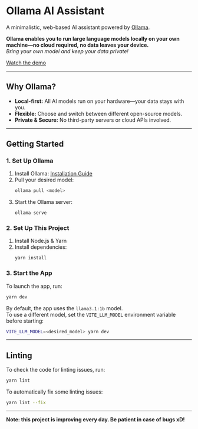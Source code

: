 # Ollama AI Assistant

A minimalistic, web-based AI assistant powered by [Ollama](https://ollama.com/).

**Ollama enables you to run large language models locally on your own machine—no cloud required, no data leaves your device.**  
_Bring your own model and keep your data private!_

[Watch the demo](https://drive.google.com/file/d/1So2LkN-vT8QHsldwYUiq27YjxEU_jfut/view)

---

## Why Ollama?

- **Local-first:** All AI models run on your hardware—your data stays with you.
- **Flexible:** Choose and switch between different open-source models.
- **Private & Secure:** No third-party servers or cloud APIs involved.

---

## Getting Started

### 1. Set Up Ollama

1. Install Ollama: [Installation Guide](https://github.com/ollama/ollama?tab=readme-ov-file#ollama)
2. Pull your desired model:
   ```sh
   ollama pull <model>
   ```
3. Start the Ollama server:
   ```sh
   ollama serve
   ```

### 2. Set Up This Project

1. Install Node.js & Yarn
2. Install dependencies:
   ```sh
   yarn install
   ```

### 3. Start the App

To launch the app, run:

```sh
yarn dev
```

By default, the app uses the `llama3.1:1b` model.  
To use a different model, set the `VITE_LLM_MODEL` environment variable before starting:

```sh
VITE_LLM_MODEL=<desired_model> yarn dev
```

---

## Linting

To check the code for linting issues, run:

```sh
yarn lint
```

To automatically fix some linting issues:

```sh
yarn lint --fix
```

---

**Note: this project is improving every day. Be patient in case of bugs xD!**
